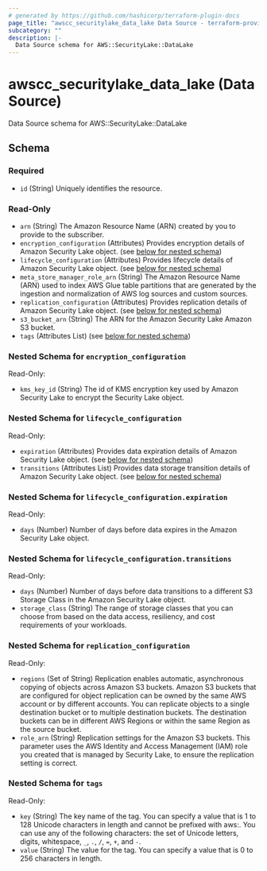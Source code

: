 ```yaml
---
# generated by https://github.com/hashicorp/terraform-plugin-docs
page_title: "awscc_securitylake_data_lake Data Source - terraform-provider-awscc"
subcategory: ""
description: |-
  Data Source schema for AWS::SecurityLake::DataLake
---
```


# awscc_securitylake_data_lake (Data Source)

Data Source schema for AWS::SecurityLake::DataLake



<!-- schema generated by tfplugindocs -->
## Schema

### Required

- `id` (String) Uniquely identifies the resource.

### Read-Only

- `arn` (String) The Amazon Resource Name (ARN) created by you to provide to the subscriber.
- `encryption_configuration` (Attributes) Provides encryption details of Amazon Security Lake object. (see [below for nested schema](#nestedatt--encryption_configuration))
- `lifecycle_configuration` (Attributes) Provides lifecycle details of Amazon Security Lake object. (see [below for nested schema](#nestedatt--lifecycle_configuration))
- `meta_store_manager_role_arn` (String) The Amazon Resource Name (ARN) used to index AWS Glue table partitions that are generated by the ingestion and normalization of AWS log sources and custom sources.
- `replication_configuration` (Attributes) Provides replication details of Amazon Security Lake object. (see [below for nested schema](#nestedatt--replication_configuration))
- `s3_bucket_arn` (String) The ARN for the Amazon Security Lake Amazon S3 bucket.
- `tags` (Attributes List) (see [below for nested schema](#nestedatt--tags))

<a id="nestedatt--encryption_configuration"></a>
### Nested Schema for `encryption_configuration`

Read-Only:

- `kms_key_id` (String) The id of KMS encryption key used by Amazon Security Lake to encrypt the Security Lake object.


<a id="nestedatt--lifecycle_configuration"></a>
### Nested Schema for `lifecycle_configuration`

Read-Only:

- `expiration` (Attributes) Provides data expiration details of Amazon Security Lake object. (see [below for nested schema](#nestedatt--lifecycle_configuration--expiration))
- `transitions` (Attributes List) Provides data storage transition details of Amazon Security Lake object. (see [below for nested schema](#nestedatt--lifecycle_configuration--transitions))

<a id="nestedatt--lifecycle_configuration--expiration"></a>
### Nested Schema for `lifecycle_configuration.expiration`

Read-Only:

- `days` (Number) Number of days before data expires in the Amazon Security Lake object.


<a id="nestedatt--lifecycle_configuration--transitions"></a>
### Nested Schema for `lifecycle_configuration.transitions`

Read-Only:

- `days` (Number) Number of days before data transitions to a different S3 Storage Class in the Amazon Security Lake object.
- `storage_class` (String) The range of storage classes that you can choose from based on the data access, resiliency, and cost requirements of your workloads.



<a id="nestedatt--replication_configuration"></a>
### Nested Schema for `replication_configuration`

Read-Only:

- `regions` (Set of String) Replication enables automatic, asynchronous copying of objects across Amazon S3 buckets. Amazon S3 buckets that are configured for object replication can be owned by the same AWS account or by different accounts. You can replicate objects to a single destination bucket or to multiple destination buckets. The destination buckets can be in different AWS Regions or within the same Region as the source bucket.
- `role_arn` (String) Replication settings for the Amazon S3 buckets. This parameter uses the AWS Identity and Access Management (IAM) role you created that is managed by Security Lake, to ensure the replication setting is correct.


<a id="nestedatt--tags"></a>
### Nested Schema for `tags`

Read-Only:

- `key` (String) The key name of the tag. You can specify a value that is 1 to 128 Unicode characters in length and cannot be prefixed with aws:. You can use any of the following characters: the set of Unicode letters, digits, whitespace, `_`, `.`, `/`, `=`, `+`, and `-`.
- `value` (String) The value for the tag. You can specify a value that is 0 to 256 characters in length.
